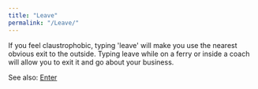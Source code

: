 ```yaml
---
title: "Leave"
permalink: "/Leave/"
---
```


If you feel claustrophobic, typing 'leave' will make you use the nearest
obvious exit to the outside. Typing leave while on a ferry or inside a
coach will allow you to exit it and go about your business.

See also: [Enter](Enter "wikilink")